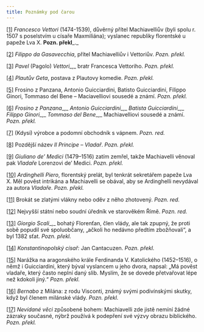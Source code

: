```yaml
---
title: Poznámky pod čarou
---
```


[\[1\]](./resources/undefined) _Francesco Vettori_ (1474-1539), důvěrný přítel Machiavelliův (byli spolu r. 1507 s poselstvím u císaře Maxmiliána); vyslanec republiky florentské u papeže Lva X. __Pozn. překl___._

[\[2\]](./resources/undefined) _Filippo da Gasavecchia_, přítel Machiavelliův i Vettoriův. _Pozn. překl._

[\[3\]](./resources/undefined) _Pavel_ (Pagolo) _Vettori__,_ bratr Francesca Vettoriho. _Pozn. překl._

[\[4\]](./resources/undefined) _Plautův Geta_, postava z Plautovy komedie. _Pozn. překl._

[\[5\]](./resources/undefined) Frosino z Panzana, Antonio Guicciardini, Batisto Guicciardini, Filippo Ginori, Tommaso del Bene – Maciavelliovi sousedé a známí. _Pozn. překl._

[\[6\]](./resources/undefined) _Frosino z Panzana__,_ _Antonio Guicciardini__,_ _Batista Guicciardini__,_ _Filippo Ginori__,_ _Tommaso del Bene__,_ Machiavelliovi sousedé a známí. _Pozn. překl._

[\[7\]](./resources/undefined) (Kdysi) výrobce a podomní obchodník s vápnem. _Pozn. red._

[\[8\]](./resources/undefined) Pozdější název _Il Principe – Vladař_. _Pozn. překl._

[\[9\]](./resources/undefined) _Giuliano de’ Medici_ (1479–1516) zatím zemřel, takže Machiavelli věnoval pak _Vladaře_ Lorenzovi de’ Medici. _Pozn. překl._

[\[10\]](./resources/undefined) _Ardinghelli Piero_, florentský prelát, byl tenkrát sekretářem papeže Lva X. Měl pověst intrikána a Machiavelli se obával, aby se Ardinghelli nevydával za autora _Vladaře_. _Pozn. překl._

[\[11\]](./resources/undefined) Brokát se zlatými vlákny nebo oděv z něho zhotovený. _Pozn. red._

[\[12\]](./resources/undefined) Nejvyšší státní nebo soudní úředník ve starověkém Římě. _Pozn. red._

[\[13\]](./resources/undefined) _Giorgio Scali__,_ bohatý Florenťan, člen vlády, ale tak zpupný, že proti sobě popudil své spoluobčany, „ačkoli ho nedávno předtím zbožňovali“, a byl 1382 sťat. _Pozn. překl._

[\[14\]](./resources/undefined) _Konstantinopolský císař:_ Jan Cantacuzen. _Pozn. překl._

[\[15\]](./resources/undefined) Narážka na aragonského krále Ferdinanda V. Katolického (1452–1516), o němž i Guicciardini, který býval vyslancem u jeho dvora, napsal: „Má pověst vladaře, který často neplní daný slib. Myslím, že se dovede přetvařovat lépe než kdokoli jiný.“ _Pozn. překl._

[\[16\]](./resources/undefined) _Bernabo_ z Milána: z rodu Visconti, známý svými podivínskými skutky, když byl členem milánské vlády. _Pozn. překl._

[\[17\]](./resources/undefined) _Nevídané věci_ způsobené bohem: Machiavelli zde jistě nemíní žádné zázraky současné, nýbrž používá k podepření své výzvy obrazu biblického. _Pozn. překl._
